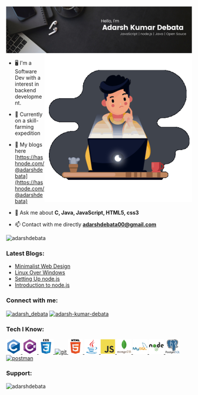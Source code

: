 ![logo](https://github.com/adarshdebata/adarshdebata/blob/main/Banner.png)
<img align = "right" width ="400" src ="https://github.com/adarshdebata/adarshdebata/blob/main/Animation.gif">
- 🖥️ I'm a Software Dev with a interest in backend development.

- 🌱  Currently on a skill-farming expedition

- 📝 My blogs here [https://hashnode.com/@adarshdebata](https://hashnode.com/@adarshdebata)

- 💬 Ask me about **C, Java, JavaScript, HTML5, css3**

- 📫 Contact with me directly **adarshdebata00@gmail.com**

<p align="left"> <img src="https://komarev.com/ghpvc/?username=adarshdebata&label=Profile%20views&color=0e75b6&style=flat" alt="adarshdebata" /> </p>

### Latest Blogs:
<!-- BLOG-POST-LIST:START -->
- [Minimalist Web Design](https://adarshh.hashnode.dev/minimalist-web-design)
- [Linux Over Windows](https://adarshh.hashnode.dev/linux-over-windows)
- [Setting Up node.js](https://adarshh.hashnode.dev/setting-up-a-nodejs-code-editors-and-tools)
- [Introduction to node.js](https://adarshh.hashnode.dev/introduction-to-nodejs)
<!-- BLOG-POST-LIST:END -->

<h3 align="left">Connect with me:</h3>
<p align="left">
<a href="https://twitter.com/adarsh_debata" target="blank"><img align="center" src="https://raw.githubusercontent.com/rahuldkjain/github-profile-readme-generator/master/src/images/icons/Social/twitter.svg" alt="adarsh_debata" height="30" width="40" /></a>
<a href="https://linkedin.com/in/adarsh-kumar-debata" target="blank"><img align="center" src="https://raw.githubusercontent.com/rahuldkjain/github-profile-readme-generator/master/src/images/icons/Social/linked-in-alt.svg" alt="adarsh-kumar-debata" height="30" width="40" /></a>
</p>

<h3 align="left">Tech I Know:</h3>
<p align="left"> <a href="https://www.cprogramming.com/" target="_blank" rel="noreferrer"> <img src="https://raw.githubusercontent.com/devicons/devicon/master/icons/c/c-original.svg" alt="c" width="40" height="40"/> </a> <a href="https://www.w3schools.com/cs/" target="_blank" rel="noreferrer"> <img src="https://raw.githubusercontent.com/devicons/devicon/master/icons/csharp/csharp-original.svg" alt="csharp" width="40" height="40"/> </a> <a href="https://www.w3schools.com/css/" target="_blank" rel="noreferrer"> <img src="https://raw.githubusercontent.com/devicons/devicon/master/icons/css3/css3-original-wordmark.svg" alt="css3" width="40" height="40"/> </a> <a href="https://git-scm.com/" target="_blank" rel="noreferrer"> <img src="https://www.vectorlogo.zone/logos/git-scm/git-scm-icon.svg" alt="git" width="40" height="40"/> </a> <a href="https://www.w3.org/html/" target="_blank" rel="noreferrer"> <img src="https://raw.githubusercontent.com/devicons/devicon/master/icons/html5/html5-original-wordmark.svg" alt="html5" width="40" height="40"/> </a> <a href="https://www.java.com" target="_blank" rel="noreferrer"> <img src="https://raw.githubusercontent.com/devicons/devicon/master/icons/java/java-original.svg" alt="java" width="40" height="40"/> </a> <a href="https://developer.mozilla.org/en-US/docs/Web/JavaScript" target="_blank" rel="noreferrer"> <img src="https://raw.githubusercontent.com/devicons/devicon/master/icons/javascript/javascript-original.svg" alt="javascript" width="40" height="40"/> </a> <a href="https://www.mongodb.com/" target="_blank" rel="noreferrer"> <img src="https://raw.githubusercontent.com/devicons/devicon/master/icons/mongodb/mongodb-original-wordmark.svg" alt="mongodb" width="40" height="40"/> </a> <a href="https://www.mysql.com/" target="_blank" rel="noreferrer"> <img src="https://raw.githubusercontent.com/devicons/devicon/master/icons/mysql/mysql-original-wordmark.svg" alt="mysql" width="40" height="40"/> </a> <a href="https://nodejs.org" target="_blank" rel="noreferrer"> <img src="https://raw.githubusercontent.com/devicons/devicon/master/icons/nodejs/nodejs-original-wordmark.svg" alt="nodejs" width="40" height="40"/> </a> <a href="https://www.postgresql.org" target="_blank" rel="noreferrer"> <img src="https://raw.githubusercontent.com/devicons/devicon/master/icons/postgresql/postgresql-original-wordmark.svg" alt="postgresql" width="40" height="40"/> </a> <a href="https://postman.com" target="_blank" rel="noreferrer"> <img src="https://www.vectorlogo.zone/logos/getpostman/getpostman-icon.svg" alt="postman" width="40" height="40"/> </a> </p>


<h3 align="left">Support:</h3>
<p><a href="https://www.buymeacoffee.com/adarshdebata"> <img align="left" src="https://cdn.buymeacoffee.com/buttons/v2/default-yellow.png" height="50" width="210" alt="adarshdebata" /></a></p><br><br>

